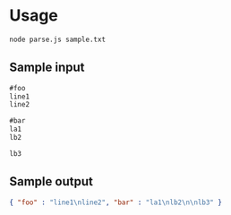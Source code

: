 # Usage
```sh
node parse.js sample.txt
```

## Sample input
```txt
#foo
line1
line2

#bar
la1
lb2

lb3

```

## Sample output
```json
{ "foo" : "line1\nline2", "bar" : "la1\nlb2\n\nlb3" }
```